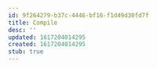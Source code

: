 ```yaml
---
id: 9f264279-b37c-4446-bf16-f1d49d30fd7f
title: Compile
desc: ''
updated: 1617204014295
created: 1617204014295
stub: true
---
```


